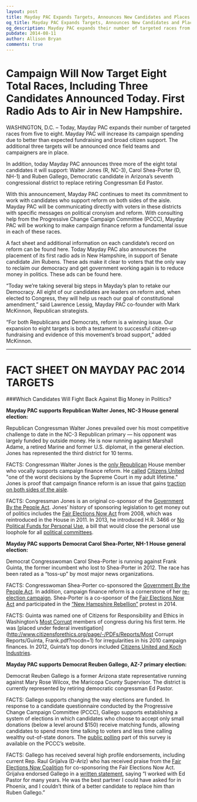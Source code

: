 ```yaml
---
layout: post
title: Mayday PAC Expands Targets, Announces New Candidates and Places Radio Ads
og_title: Mayday PAC Expands Targets, Announces New Candidates and Places Radio Ads
og_description: Mayday PAC expands their number of targeted races from five to eight. Mayday PAC will increase its campaign spending due to better than expected fundraising and broad citizen support. The additional three targets will be announced once field teams and campaigners are in place.  In addition, today Mayday PAC announces three more of the eight total candidates it will support.
pubdate: 2014-08-11 
author: Allison Bryan
comments: true
---
```


 
# Campaign Will Now Target Eight Total Races, Including Three Candidates Announced Today. First Radio Ads to Air in New Hampshire.

WASHINGTON, D.C. – Today, Mayday PAC expands their number of targeted races from five to eight. Mayday PAC will increase its campaign spending due to better than expected fundraising and broad citizen support. The additional three targets will be announced once field teams and campaigners are in place.

In addition, today Mayday PAC announces three more of the eight total candidates it will support: Walter Jones (R, NC-3), Carol Shea-Porter (D, NH-1) and Ruben Gallego, Democratic candidate in Arizona’s seventh congressional district to replace retiring Congressman Ed Pastor.

With this announcement, Mayday PAC continues to meet its commitment to work with candidates who support reform on both sides of the aisle. Mayday PAC will be communicating directly with voters in these districts with specific messages on political cronyism and reform. With consulting help from the Progressive Change Campaign Committee (PCCC), Mayday PAC will be working to make campaign finance reform a fundamental issue in each of these races.

A fact sheet and additional information on each candidate’s record on reform can be found here. Today Mayday PAC also announces the placement of its first radio ads in New Hampshire, in support of Senate candidate Jim Rubens. These ads make it clear to voters that the only way to reclaim our democracy and get government working again is to reduce money in politics. These ads can be found here.

“Today we’re taking several big steps in Mayday’s plan to retake our Democracy. All eight of our candidates are leaders on reform and, when elected to Congress, they will help us reach our goal of constitutional amendment,” said Lawrence Lessig, Mayday PAC co-founder with Mark McKinnon, Republican strategists.

“For both Republicans and Democrats, reform is a winning issue. Our expansion to eight targets is both a testament to successful citizen-up fundraising and evidence of this movement’s broad support,” added McKinnon.

----

<a name="factsheet"></a>

# FACT SHEET ON MAYDAY PAC 2014 TARGETS

###Which Candidates Will Fight Back Against Big Money in Politics?

__Mayday PAC supports Republican Walter Jones, NC-3 House general election:__

Republican Congressman Walter Jones prevailed over his most competitive challenge to date in the NC-3 Republican primary — his opponent was largely funded by outside money. He is now running against Marshall Adame, a retired Marine and former U.S. diplomat, in the general election. Jones has represented the third district for 10 terms.

FACTS: Congressman Walter Jones is the [only Republican](http://www.huffingtonpost.com/2014/04/23/walter-jones-taylor-griffin_n_5187262.html) House member who vocally supports campaign finance reform. He [called](https://www.youtube.com/watch?v=R13_Ud0rSQw) [Citizens United](https://www.youtube.com/watch?v=R13_Ud0rSQw) "one of the worst decisions by the Supreme Court in my adult lifetime." Jones is proof that campaign finance reform is an issue that gains [traction on both sides of the aisle](https://www.youtube.com/watch?v=R13_Ud0rSQw).

FACTS: Congressman Jones is an original co-sponsor of the [Government By the People Act](http://www.publicampaign.org/blog/2014/02/21/republican-walter-jones-supports-government-people-act). Jones’ history of sponsoring legislation to get money out of politics includes the [Fair Elections Now Act](http://action.fairelectionsnow.org/fairelections) from 2008, which was reintroduced in the House in 2011. In 2013, he introduced H.R. 3466 or [No Political Funds for Personal Use](https://beta.congress.gov/bill/113th-congress/house-bill/3466), a bill that would close the personal use loophole for all [political committees](http://www.huffingtonpost.com/2013/11/22/republican-campaign-finance-reform_n_4324754.html). 

__Mayday PAC supports Democrat Carol Shea-Porter, NH-1 House general election:__

Democrat Congresswoman Carol Shea-Porter is running against Frank Guinta, the former incumbent who lost to Shea-Porter in 2012. The race has been rated as a “toss-up” by most major news organizations. 

FACTS: Congresswoman Shea-Porter co-sponsored the [Government By the People Act](http://www.ontheissues.org/house/Carol_Shea-Porter_Government_Reform.htm). In addition, campaign finance reform is a cornerstone of her [re-election campaign](http://www.sheaporter.com/Issues/2012-08-campaign-finance-reform). Shea-Porter is a co-sponsor of the [Fair Elections Now Act](https://beta.congress.gov/bill/113th-congress/house-bill/269/cosponsors) and participated in the [“New Hampshire Rebellion”](http://blog.ted.com/2014/01/24/larry-lessig-completes-185-mile-walk-across-new-hampshire/) protest in 2014. 

FACTS: Guinta was named one of Citizens for Responsibility and Ethics in Washington’s [Most Corrupt](http://www.crewsmostcorrupt.org/mostcorrupt/entry/frank-guinta) members of congress during his first term. He was [placed under federal investigation](http://www.citizensforethics.org/page/-/PDFs/Reports/Most Corrupt Reports/Guinta, Frank.pdf?nocdn=1) for irregularities in his 2010 campaign finances. In 2012, Guinta’s top donors included [Citizens United and Koch Industries](https://www.opensecrets.org/politicians/contrib.php?cycle=2012&cid=N00030801). 

__Mayday PAC supports Democrat Reuben Gallego, AZ-7 primary election:__

Democrat Reuben Gallego is a former Arizona state representative running against Mary Rose Wilcox, the Maricopa County Supervisor. The district is currently represented by retiring democratic congressman Ed Pastor.

FACTS: Gallego supports changing the way elections are funded. In response to a candidate questionnaire conducted by the Progressive Change Campaign Committee (PCCC), Gallego supports establishing a system of elections in which candidates who choose to accept only small donations (below a level around $150) receive matching funds, allowing candidates to spend more time talking to voters and less time calling wealthy out-of-state donors. The [public polling](http://act.boldprogressives.org/survey/post_gallego_polling/) part of this survey is available on the PCCC’s website.

FACTS: Gallego has received several high profile endorsements, including current Rep. Raul Grijalva (D-Ariz) who has received praise from the [Fair Elections Now Coalition](http://www.prnewswire.com/news-releases/fair-elections-now-coalition-praises-rep-raul-grijalva-for-cosponsoring-fair-elections-now-act-60778672.html) for co-sponsoring the Fair Elections Now Act. Grijalva endorsed Gallego in a [written statement](http://www.politico.com/story/2014/03/raul-grijalva-arizona-2014-primary-104818.html#ixzz39ofR6WmW), saying “I worked with Ed Pastor for many years. He was the best partner I could have asked for in Phoenix, and I couldn’t think of a better candidate to replace him than Ruben Gallego.” 
